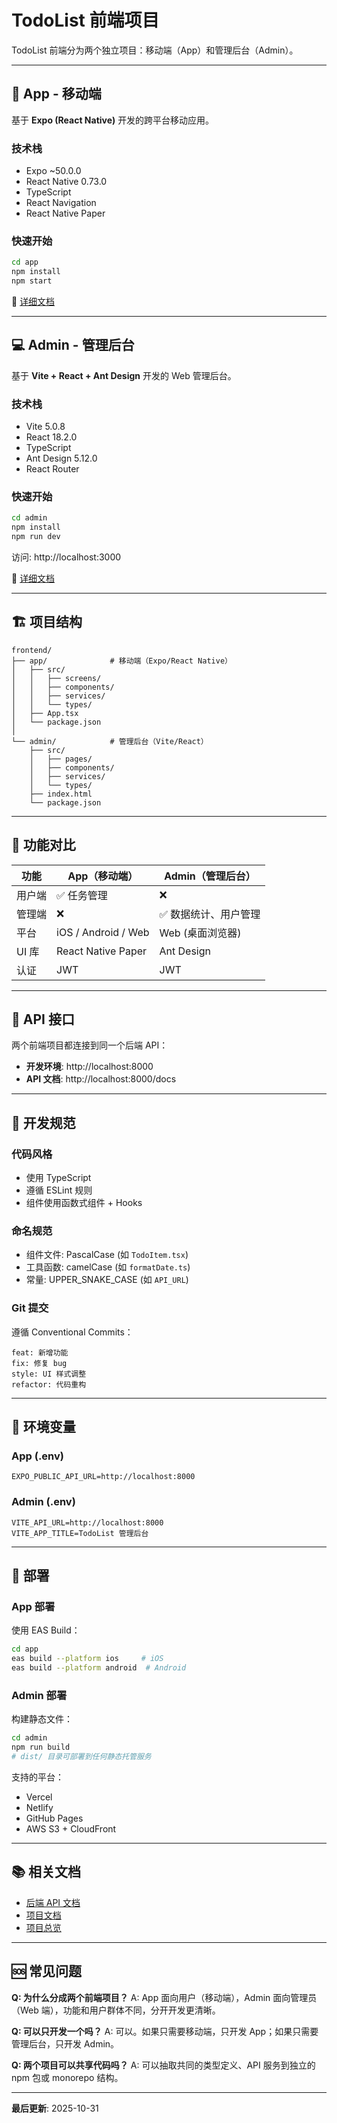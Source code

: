 # TodoList 前端项目

TodoList 前端分为两个独立项目：移动端（App）和管理后台（Admin）。

---

## 📱 App - 移动端

基于 **Expo (React Native)** 开发的跨平台移动应用。

### 技术栈
- Expo ~50.0.0
- React Native 0.73.0
- TypeScript
- React Navigation
- React Native Paper

### 快速开始
```bash
cd app
npm install
npm start
```

📖 [详细文档](./app/README.md)

---

## 💻 Admin - 管理后台

基于 **Vite + React + Ant Design** 开发的 Web 管理后台。

### 技术栈
- Vite 5.0.8
- React 18.2.0
- TypeScript
- Ant Design 5.12.0
- React Router

### 快速开始
```bash
cd admin
npm install
npm run dev
```

访问: http://localhost:3000

📖 [详细文档](./admin/README.md)

---

## 🏗️ 项目结构

```
frontend/
├── app/              # 移动端（Expo/React Native）
│   ├── src/
│   │   ├── screens/
│   │   ├── components/
│   │   ├── services/
│   │   └── types/
│   ├── App.tsx
│   └── package.json
│
└── admin/            # 管理后台（Vite/React）
    ├── src/
    │   ├── pages/
    │   ├── components/
    │   ├── services/
    │   └── types/
    ├── index.html
    └── package.json
```

---

## 🎯 功能对比

| 功能 | App（移动端） | Admin（管理后台） |
|------|--------------|-----------------|
| 用户端 | ✅ 任务管理 | ❌ |
| 管理端 | ❌ | ✅ 数据统计、用户管理 |
| 平台 | iOS / Android / Web | Web (桌面浏览器) |
| UI 库 | React Native Paper | Ant Design |
| 认证 | JWT | JWT |

---

## 🔗 API 接口

两个前端项目都连接到同一个后端 API：

- **开发环境**: http://localhost:8000
- **API 文档**: http://localhost:8000/docs

---

## 📝 开发规范

### 代码风格
- 使用 TypeScript
- 遵循 ESLint 规则
- 组件使用函数式组件 + Hooks

### 命名规范
- 组件文件: PascalCase (如 `TodoItem.tsx`)
- 工具函数: camelCase (如 `formatDate.ts`)
- 常量: UPPER_SNAKE_CASE (如 `API_URL`)

### Git 提交
遵循 Conventional Commits：
```
feat: 新增功能
fix: 修复 bug
style: UI 样式调整
refactor: 代码重构
```

---

## 🔧 环境变量

### App (.env)
```env
EXPO_PUBLIC_API_URL=http://localhost:8000
```

### Admin (.env)
```env
VITE_API_URL=http://localhost:8000
VITE_APP_TITLE=TodoList 管理后台
```

---

## 🚀 部署

### App 部署
使用 EAS Build：
```bash
cd app
eas build --platform ios     # iOS
eas build --platform android  # Android
```

### Admin 部署
构建静态文件：
```bash
cd admin
npm run build
# dist/ 目录可部署到任何静态托管服务
```

支持的平台：
- Vercel
- Netlify
- GitHub Pages
- AWS S3 + CloudFront

---

## 📚 相关文档

- [后端 API 文档](../backend/README.md)
- [项目文档](../docs/README.md)
- [项目总览](../README.md)

---

## 🆘 常见问题

**Q: 为什么分成两个前端项目？**
A: App 面向用户（移动端），Admin 面向管理员（Web 端），功能和用户群体不同，分开开发更清晰。

**Q: 可以只开发一个吗？**
A: 可以。如果只需要移动端，只开发 App；如果只需要管理后台，只开发 Admin。

**Q: 两个项目可以共享代码吗？**
A: 可以抽取共同的类型定义、API 服务到独立的 npm 包或 monorepo 结构。

---

**最后更新**: 2025-10-31
